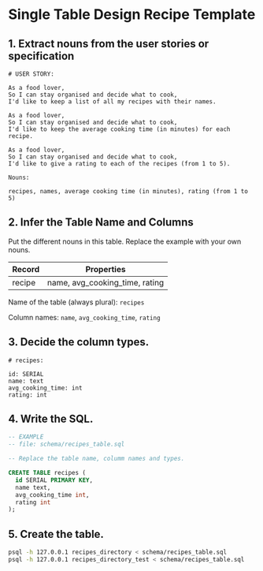 # Single Table Design Recipe Template

## 1. Extract nouns from the user stories or specification

```
# USER STORY:

As a food lover,
So I can stay organised and decide what to cook,
I'd like to keep a list of all my recipes with their names.

As a food lover,
So I can stay organised and decide what to cook,
I'd like to keep the average cooking time (in minutes) for each recipe.

As a food lover,
So I can stay organised and decide what to cook,
I'd like to give a rating to each of the recipes (from 1 to 5).
```

```
Nouns:

recipes, names, average cooking time (in minutes), rating (from 1 to 5)
```

## 2. Infer the Table Name and Columns

Put the different nouns in this table. Replace the example with your own nouns.

| Record                | Properties          |
| --------------------- | ------------------  |
| recipe                 | name, avg_cooking_time, rating

Name of the table (always plural): `recipes` 

Column names: `name`, `avg_cooking_time`, `rating`

## 3. Decide the column types.

```
# recipes:

id: SERIAL
name: text
avg_cooking_time: int
rating: int
```

## 4. Write the SQL.

```sql
-- EXAMPLE
-- file: schema/recipes_table.sql

-- Replace the table name, columm names and types.

CREATE TABLE recipes (
  id SERIAL PRIMARY KEY,
  name text,
  avg_cooking_time int,
  rating int
);
```

## 5. Create the table.

```bash
psql -h 127.0.0.1 recipes_directory < schema/recipes_table.sql
psql -h 127.0.0.1 recipes_directory_test < schema/recipes_table.sql
```